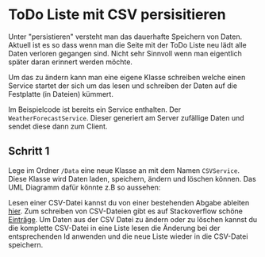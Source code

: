 # ToDo Liste mit CSV persisitieren

Unter "persistieren" versteht man das dauerhafte Speichern von Daten. Aktuell ist es so dass wenn man die Seite mit der ToDo Liste neu lädt alle Daten verloren gegangen sind. Nicht sehr Sinnvoll wenn man eigentlich später daran erinnert werden möchte. 

Um das zu ändern kann man eine eigene Klasse schreiben welche einen Service startet der sich um das lesen und schreiben der Daten auf die Festplatte (in Dateien) kümmert. 

Im Beispielcode ist bereits ein Service enthalten. Der `WeatherForecastService`. Dieser generiert am Server zufällige Daten und sendet diese dann zum Client. 

## Schritt 1

Lege im Ordner `/Data` eine neue Klasse an mit dem Namen `CSVService`. Diese Klasse wird Daten laden, speichern, ändern und löschen können. Das UML Diagramm dafür könnte z.B so aussehen:

<!--

class TodoItem
{
    public int Id { get; set; }
    public string? Title { get; set; }
    public bool IsDone { get; set; }
}


class CSVService {
  - List<TodoItem> loadItems()
  - bool storeNewItem(TodoItem item)
  - bool deleteOneItem(int id)
  - bool updateOneItem(TodoItem item)
}

@enduml
-->

Lesen einer CSV-Datei kannst du von einer bestehenden Abgabe ableiten [hier](https://github.com/maximiliankraft/WienerLinienEchtzeitdaten/blob/main/WienerLinienEchtzeitdaten/Program.cs#L12). Zum schreiben von CSV-Dateien gibt es auf Stackoverflow schöne [Einträge](https://stackoverflow.com/a/18757340). Um Daten aus der CSV Datei zu ändern oder zu löschen kannst du die komplette CSV-Datei in eine Liste lesen die Änderung bei der entsprechenden Id anwenden und die neue Liste wieder in die CSV-Datei speichern.


